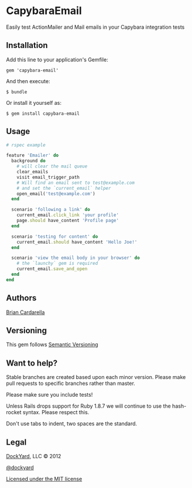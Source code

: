 # CapybaraEmail #

Easily test ActionMailer and Mail emails in your Capybara integration tests

## Installation ##

Add this line to your application's Gemfile:

    gem 'capybara-email'

And then execute:

    $ bundle

Or install it yourself as:

    $ gem install capybara-email

## Usage ##

```ruby
# rspec example

feature 'Emailer' do
  background do
    # will clear the mail queue
    clear_emails
    visit email_trigger_path
    # Will find an email sent to test@example.com
    # and set the `current_email` helper
    open_email('test@example.com')
  end

  scenario 'following a link' do
    current_email.click_link 'your profile'
    page.should have_content 'Profile page'
  end

  scenario 'testing for content' do
    current_email.should have_content 'Hello Joe!'
  end

  scenario 'view the email body in your browser' do
    # the `launchy` gem is required
    current_email.save_and_open
  end
end
```

## Authors ##

[Brian Cardarella](http://twitter.com/bcardarella)

## Versioning ##

This gem follows [Semantic Versioning](http://semver.org)

## Want to help? ##

Stable branches are created based upon each minor version. Please make
pull requests to specific branches rather than master.

Please make sure you include tests!

Unless Rails drops support for Ruby 1.8.7 we will continue to use the
hash-rocket syntax. Please respect this.

Don't use tabs to indent, two spaces are the standard.

## Legal ##

[DockYard](http://dockyard.com), LLC &copy; 2012

[@dockyard](http://twitter.com/dockyard)

[Licensed under the MIT license](http://www.opensource.org/licenses/mit-license.php)
